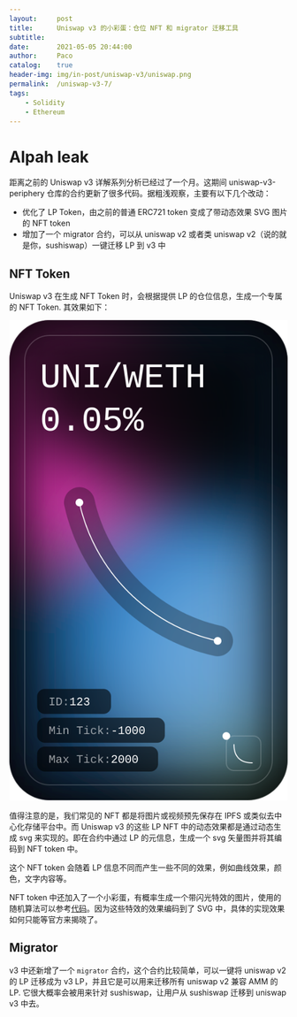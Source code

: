 ```yaml
---
layout:     post
title:      Uniswap v3 的小彩蛋：仓位 NFT 和 migrator 迁移工具
subtitle:
date:       2021-05-05 20:44:00
author:     Paco
catalog:    true
header-img: img/in-post/uniswap-v3/uniswap.png
permalink:  /uniswap-v3-7/
tags:
    - Solidity
    - Ethereum
---
```


# Alpah leak

距离之前的 Uniswap v3 详解系列分析已经过了一个月。这期间 uniswap-v3-periphery 仓库的合约更新了很多代码。据粗浅观察，主要有以下几个改动：

- 优化了 LP Token，由之前的普通 ERC721 token 变成了带动态效果 SVG 图片的 NFT token
- 增加了一个 migrator 合约，可以从 uniswap v2 或者类 uniswap v2（说的就是你，sushiswap）一键迁移 LP 到 v3 中

## NFT Token

Uniswap v3 在生成 NFT Token 时，会根据提供 LP 的仓位信息，生成一个专属的 NFT Token. 其效果如下：

![nft-token](https://raw.githubusercontent.com/Uniswap/uniswap-v3-periphery/main/test/__snapshots__/NFTDescriptor.svg)

值得注意的是，我们常见的 NFT 都是将图片或视频预先保存在 IPFS 或类似去中心化存储平台中。而 Uniswap v3 的这些 LP NFT 中的动态效果都是通过动态生成 svg 来实现的。即在合约中通过 LP 的元信息，生成一个 svg 矢量图并将其编码到 NFT token 中。

这个 NFT token 会随着 LP 信息不同而产生一些不同的效果，例如曲线效果，颜色，文字内容等。

NFT token 中还加入了一个小彩蛋，有概率生成一个带闪光特效的图片，使用的随机算法可以参考[代码](https://github.com/Uniswap/uniswap-v3-periphery/blob/464a8a49611272f7349c970e0fadb7ec1d3c1086/contracts/libraries/NFTSVG.sol#L386-L406)。因为这些特效的效果编码到了 SVG 中，具体的实现效果如何只能等官方来揭晓了。

## Migrator

v3 中还新增了一个 `migrator` 合约，这个合约比较简单，可以一键将 uniswap v2 的 LP 迁移成为 v3 LP，并且它是可以用来迁移所有 uniswap v2 兼容 AMM 的 LP. 它很大概率会被用来针对 sushiswap，让用户从 sushiswap 迁移到 uniswap v3 中去。


